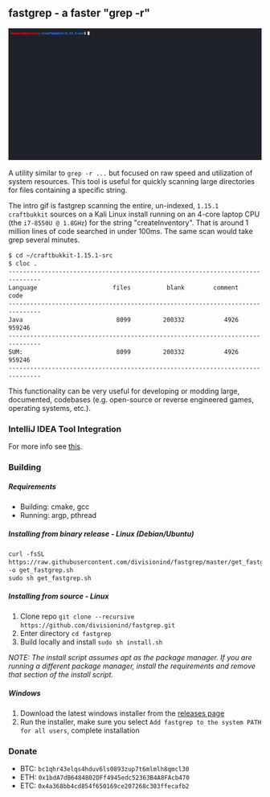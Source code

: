 fastgrep - a faster "grep -r"
--------
![](fastgrep_intro.gif)

A utility similar to `grep -r ...` but focused on raw speed and utilization of system resources. This tool
is useful for quickly scanning large directories for files containing a specific string.

The intro gif is fastgrep scanning the entire, un-indexed, `1.15.1 craftbukkit` sources on a Kali Linux install
running on an 4-core laptop CPU (the `i7-8550U @ 1.8GHz`) for the string "createInventory". That is around 1 million
lines of code searched in under 100ms. The same scan would take grep several minutes.

```
$ cd ~/craftbukkit-1.15.1-src
$ cloc .
-------------------------------------------------------------------------------
Language                     files          blank        comment           code
-------------------------------------------------------------------------------
Java                          8099         200332           4926         959246
-------------------------------------------------------------------------------
SUM:                          8099         200332           4926         959246
-------------------------------------------------------------------------------
```

This functionality can be very useful for developing or modding large, documented, codebases 
(e.g. open-source or reverse engineered games, operating systems, etc.).

### IntelliJ IDEA Tool Integration
For more info see [this](intellij_tool/README.md).

### Building
##### Requirements
- Building: cmake, gcc
- Running:  argp, pthread

##### Installing from binary release - Linux (Debian/Ubuntu)
```shell script
curl -fsSL https://raw.githubusercontent.com/divisionind/fastgrep/master/get_fastgrep.sh -o get_fastgrep.sh
sudo sh get_fastgrep.sh
```

##### Installing from source - Linux
1. Clone repo `git clone --recursive https://github.com/divisionind/fastgrep.git`
2. Enter directory `cd fastgrep`
3. Build locally and install `sudo sh install.sh`

_NOTE: The install script assumes apt as the package manager. If you are running a different package manager, install
the requirements and remove that section of the install script._

##### Windows
1. Download the latest windows installer from the [releases page](https://github.com/divisionind/fastgrep/releases)
2. Run the installer, make sure you select `Add fastgrep to the system PATH for all users`, complete installation

### Donate
- BTC: `bc1qhr43elqs4hduv6ls0893zup7t6mlmlh8qmcl30`
- ETH: `0x1bdA7dB6484802DFf4945edc52363B4A8FAcb470`
- ETC: `0x4a368bb4cd854f650169ce207268c303ffecafb2`
